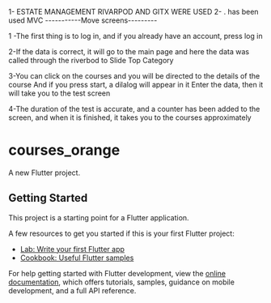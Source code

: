 1- ESTATE MANAGEMENT RIVARPOD AND GITX WERE USED 2- . has been used MVC -----------Move
screens---------

1 -The first thing is to log in, and if you already have an account, press log in

2-If the data is correct, it will go to the main page and here the data was called through the
riverbod to Slide Top Category

3-You can click on the courses and you will be directed to the details of the course And if you
press start, a dilalog will appear in it Enter the data, then it will take you to the test screen

4-The duration of the test is accurate, and a counter has been added to the screen, and when it is
finished, it takes you to the courses approximately

# courses_orange

A new Flutter project.

## Getting Started

This project is a starting point for a Flutter application.

A few resources to get you started if this is your first Flutter project:

- [Lab: Write your first Flutter app](https://docs.flutter.dev/get-started/codelab)
- [Cookbook: Useful Flutter samples](https://docs.flutter.dev/cookbook)

For help getting started with Flutter development, view the
[online documentation](https://docs.flutter.dev/), which offers tutorials, samples, guidance on
mobile development, and a full API reference.
